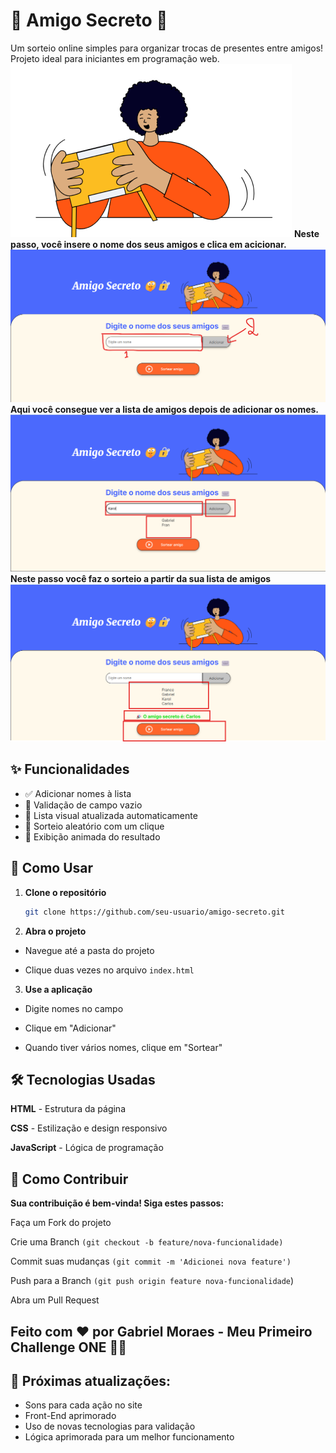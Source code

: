# 🔐 Amigo Secreto 🤫

Um sorteio online simples para organizar trocas de presentes entre amigos! Projeto ideal para iniciantes em programação web.
![Preview da aplicação](assets/amigo-secreto.png)
**Neste passo, você insere o nome dos seus amigos e clica em acicionar.**
![Preview da aplicação](assets/inserindo_amigos.png)
**Aqui você consegue ver a lista de amigos depois de adicionar os nomes.**
![Preview da aplicação](assets/lista_amigos.png)
**Neste passo você faz o sorteio a partir da sua lista de amigos**
![Preview da aplicação](assets/sorteio_amigos.png)


## ✨ Funcionalidades

- ✅ Adicionar nomes à lista
- 🚫 Validação de campo vazio
- 📝 Lista visual atualizada automaticamente
- 🎲 Sorteio aleatório com um clique
- 🎉 Exibição animada do resultado

## 🚀 Como Usar

1. **Clone o repositório**
   ```bash
   git clone https://github.com/seu-usuario/amigo-secreto.git
2. **Abra o projeto**
- Navegue até a pasta do projeto

- Clique duas vezes no arquivo ``index.html``

3. **Use a aplicação**

- Digite nomes no campo

- Clique em "Adicionar"

- Quando tiver vários nomes, clique em "Sortear"

## 🛠️ Tecnologias Usadas

**HTML** - Estrutura da página

**CSS** - Estilização e design responsivo

**JavaScript** - Lógica de programação

## 🤝 Como Contribuir

**Sua contribuição é bem-vinda! Siga estes passos:**

Faça um Fork do projeto

Crie uma Branch ``(git checkout -b feature/nova-funcionalidade)``

Commit suas mudanças ``(git commit -m 'Adicionei nova feature')``

Push para a Branch ``(git push origin feature nova-funcionalidade``)

Abra um Pull Request

## Feito com ❤️ por Gabriel Moraes - Meu Primeiro Challenge ONE 👶🚀

## 🚀 Próximas atualizações:
* Sons para cada ação no site
* Front-End aprimorado
* Uso de novas tecnologias para validação
* Lógica aprimorada para um melhor funcionamento